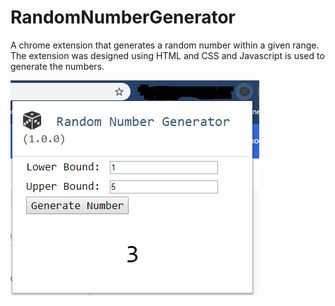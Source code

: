 # RandomNumberGenerator
A chrome extension that generates a random number within a given range. The extension was designed using HTML and CSS and Javascript is used to generate the numbers. 

![alt text](Screenshot.PNG)
